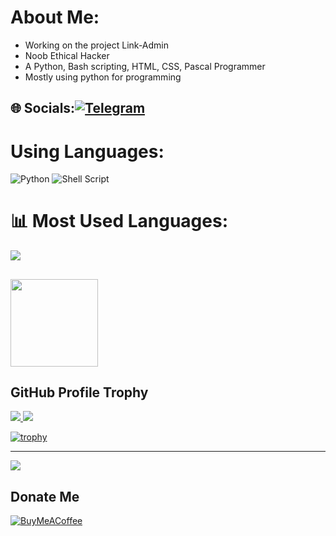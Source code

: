 # About Me:
* Working on the project Link-Admin<br> 
* Noob Ethical Hacker<br>
* A Python, Bash scripting, HTML, CSS, Pascal Programmer<br>
* Mostly using python for programming<br>


## 🌐 Socials:[![ Telegram](https://img.shields.io/badge/-telegram-red?color=white&logo=telegram&logoColor=black)](https://t.me/+BqPyeuvZN2owYmRl)

# Using Languages:
![Python](https://img.shields.io/badge/python-3670A0?style=for-the-badge&logo=python&logoColor=ffdd54) ![Shell Script](https://img.shields.io/badge/shell_script-%23121011.svg?style=for-the-badge&logo=gnu-bash&logoColor=white) 
# 📊 Most Used Languages:
![](https://github-readme-stats.vercel.app/api/top-langs/?username=Dontharu&theme=dark&hide_border=false&include_all_commits=true&count_private=true&layout=compact)

## 
<p>
  <img width="140" src="https://user-images.githubusercontent.com/6661165/91657958-61b4fd00-eb00-11ea-9def-dc7ef5367e34.png" />  
  <h2>GitHub Profile Trophy</h2>
</p>

<p>
<a href="https://github.com/Dontharu/stargazers">
    <img src="https://img.shields.io/github/stars/Dontharu"/> 
  </a>
<a href="https://github.com/Dontharu/network/members">
    <img src="https://img.shields.io/github/forks/Dontharu/Link-Admin"/> 
  </a>  
</p>

[![trophy](https://github-profile-trophy.vercel.app/?username=Dontharu)](https://github.com/Dontharu)

---
[![](https://visitcount.itsvg.in/api?id=Dontharu&label=Profile%20Views&color=0&icon=0&pretty=true)](https://visitcount.itsvg.in)

## Donate Me
[![BuyMeACoffee](https://img.shields.io/badge/Buy%20Me%20a%20Coffee-ffdd00?style=for-the-badge&logo=buy-me-a-coffee&logoColor=black)](https://www.buymeacoffee.com/dontharu05a) 
